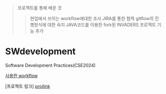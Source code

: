 > 프로젝트를 통해 배운 것
> > 현업에서 쓰이는 workflow에대한 조사
> > JIRA를 통한 협력
> > gitflow의 진행방식에 대한 숙지
> > JAVA코드를 이용한 fork된 INVADERS 프로젝트 기능 추가
 
 
 
# SWdevelopment
Software Development Practices(CSE2024)

[사용한 workflow][workflowlink]

[workflowlink]: ./workflow.md

[프로젝트 링크] [projlink]

[projlink]: https://github.com/SWdevelop-569/Invaders
